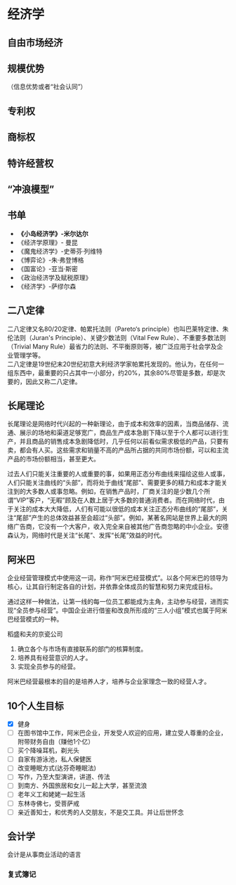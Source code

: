 # 经济学

## 自由市场经济

## 规模优势

（信息优势或者“社会认同”）

## 专利权

## 商标权

## 特许经营权

## “冲浪模型”

## 书单

* **《小岛经济学》-米尔达尔**
* 《经济学原理》- 曼昆
* 《魔鬼经济学》-史蒂芬·列维特
* 《博弈论》-朱·弗登博格
* 《国富论》-亚当·斯密
* 《政治经济学及赋税原理》
* 《经济学》-萨缪尔森

## 二八定律

二八定律又名80/20定律、帕累托法则（Pareto‘s principle）也叫巴莱特定律、朱伦法则（Juran's Principle）、关键少数法则（Vital Few Rule）、不重要多数法则（Trivial Many Rule）最省力的法则、不平衡原则等，被广泛应用于社会学及企业管理学等。  
二八定律是19世纪末20世纪初意大利经济学家帕累托发现的。他认为，在任何一组东西中，最重要的只占其中一小部分，约20%，其余80%尽管是多数，却是次要的，因此又称二八定律。

## 长尾理论

长尾理论是网络时代兴起的一种新理论，由于成本和效率的因素，当商品储存、流通、展示的场地和渠道足够宽广，商品生产成本急剧下降以至于个人都可以进行生产，并且商品的销售成本急剧降低时，几乎任何以前看似需求极低的产品，只要有卖，都会有人买。这些需求和销量不高的产品所占据的共同市场份额，可以和主流产品的市场份额相当，甚至更大。

过去人们只能关注重要的人或重要的事，如果用正态分布曲线来描绘这些人或事，人们只能关注曲线的“头部”，而将处于曲线“尾部”、需要更多的精力和成本才能关注到的大多数人或事忽略。例如，在销售产品时，厂商关注的是少数几个所谓“VIP”客户，“无暇”顾及在人数上居于大多数的普通消费者。而在网络时代，由于关注的成本大大降低，人们有可能以很低的成本关注正态分布曲线的“尾部”，关注“尾部”产生的总体效益甚至会超过“头部”。例如，某著名网站是世界上最大的网络广告商，它没有一个大客户，收入完全来自被其他广告商忽略的中小企业。安德森认为，网络时代是关注“长尾”、发挥“长尾”效益的时代。

## 阿米巴

企业经营管理模式中使用这一词，称作“阿米巴经营模式”。以各个阿米巴的领导为核心，让其自行制定各自的计划，并依靠全体成员的智慧和努力来完成目标。

通过这样一种做法，让第一线的每一位员工都能成为主角，主动参与经营，进而实现“全员参与经营”。中国企业进行借鉴和改良所形成的“三人小组”模式也属于阿米巴经营模式的一种。

稻盛和夫的京瓷公司

1. 确立各个与市场有直接联系的部门的核算制度。
1. 培养具有经营意识的人才。
1. 实现全员参与的经营。

阿米巴经营最根本的目的是培养人才，培养与企业家理念一致的经营人才。

## 10个人生目标

* [x] 健身
* [ ] 在图书馆中工作，阿米巴企业，开发受人欢迎的应用，建立受人尊重的企业，附带财务自由（赚他1个亿）
* [ ] 买个降噪耳机，剃光头
* [ ] 自家有游泳池，私人保健医
* [ ] 改变睡眠方式(达芬奇睡眠法)
* [ ] 写作，乃至大型演讲，讲道、传法
* [ ] 到南方、外国旅居和女儿一起上大学，甚至流浪
* [ ] 老年义工和姥姥一起生活
* [ ] 东林寺佛七，受菩萨戒
* [ ] 亲近善知士，和优秀的人交朋友，不是交工具。并让后世怀念

## 会计学

会计是从事商业活动的语言

### 复式簿记

